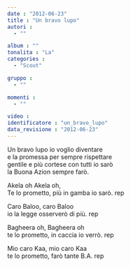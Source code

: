 ```yaml
---
date : "2012-06-23"
title : "Un bravo lupo"
autori : 
  - ""

album : ""
tonalita : "La"
categories : 
  - "Scout"

gruppo : 
  - ""

momenti : 
  - ""

video : 
identificatore : "un_bravo_lupo"
data_revisione : "2012-06-23"
---
```

  
  
Un bravo lupo io voglio diventare  
e la promessa per sempre rispettare  
gentile e più cortese con tutti io sarò  
la Buona Azion sempre farò.  
  
  
Akela oh Akela oh,   
Te lo prometto, più in gamba io sarò. rep  
  
  
  
Caro Baloo, caro Baloo  
io la legge osserverò di più. rep  
  
  
  
Bagheera oh, Bagheera oh  
te lo prometto, in caccia io verrò. rep  
  
  
  
Mio caro Kaa, mio caro Kaa  
te lo prometto, farò tante B.A. rep  
  
  
  
